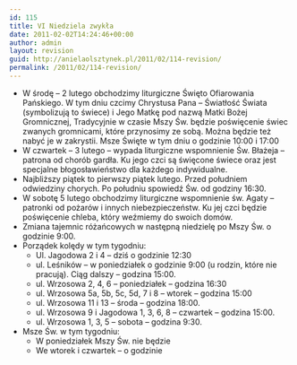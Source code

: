 ```yaml
---
id: 115
title: VI Niedziela zwykła
date: 2011-02-02T14:24:46+00:00
author: admin
layout: revision
guid: http://anielaolsztynek.pl/2011/02/114-revision/
permalink: /2011/02/114-revision/
---
```

  * W środę &#8211; 2 lutego obchodzimy liturgiczne Święto Ofiarowania Pańskiego. W tym dniu czcimy Chrystusa Pana &#8211; Światłość Świata (symbolizują to świece) i Jego Matkę pod nazwą Matki Bożej Gromnicznej, Tradycyjnie w czasie Mszy Św. będzie poświęcenie świec zwanych gromnicami, które przynosimy ze sobą. Można będzie też nabyć je w zakrystii. Msze Święte w tym dniu o godzinie 10:00 i 17:00
  * W czwartek &#8211; 3 lutego &#8211; wypada liturgiczne wspomnienie Św. Błażeja &#8211; patrona od chorób gardła. Ku jego czci są święcone świece oraz jest specjalne błogosławieństwo dla każdego indywidualne.
  * Najbliższy piątek to pierwszy piątek lutego. Przed południem odwiedziny chorych. Po południu spowiedź Św. od godziny 16:30.
  * W sobotę 5 lutego obchodzimy liturgiczne wspomnienie św. Agaty &#8211; patronki od pożarów i innych niebezpieczeństw. Ku jej czci będzie poświęcenie chleba, który weźmiemy do swoich domów.
  * Zmiana tajemnic różańcowych w następną niedzielę po Mszy Św. o godzinie 9:00.
  * Porządek kolędy w tym tygodniu: 
      * Ul. Jagodowa 2 i 4 &#8211; dziś o godzinie 12:30
      * ul. Leśników &#8211; w poniedziałek o godzinie 9:00 (u rodzin, które nie pracują). Ciąg dalszy &#8211; godzina 15:00.
      * ul. Wrzosowa 2, 4, 6 &#8211; poniedziałek &#8211; godzina 16:30
      * ul. Wrzosowa 5a, 5b, 5c, 5d, 7 i 8 &#8211; wtorek &#8211; godzina 15:00
      * ul. Wrzosowa 11 i 13 &#8211; środa &#8211; godzina 18:00.
      * ul. Wrzosowa 9 i Jagodowa 1, 3, 6, 8 &#8211; czwartek &#8211; godzina 15:00.
      * ul. Wrzosowa 1, 3, 5 &#8211; sobota &#8211; godzina 9:30.
  * Msze Św. w tym tygodniu: 
      * W poniedziałek Mszy Św. nie będzie
      * We wtorek i czwartek &#8211; o godzinie